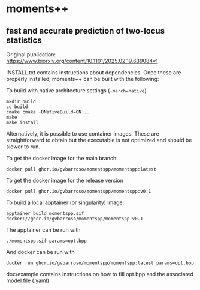# moments++
## fast and accurate prediction of two-locus statistics

Original publication: https://www.biorxiv.org/content/10.1101/2025.02.19.639084v1

INSTALL.txt contains instructions about dependencies.
Once these are properly installed, moments++ can be built with the following:

To build with native architecture settings (`-march=native`)
```
mkdir build
cd build
cmake cmake -DNativeBuild=ON ..
make
make install
```

Alternatively, it is possible to use container images. 
These are straightforward to obtain but the executable is not optimized and should be slower to run.

To get the docker image for the main branch:
```
docker pull ghcr.io/gvbarroso/momentspp/momentspp:latest
```

To get the docker image for the release version
```
docker pull ghcr.io/gvbarroso/momentspp/momentspp:v0.1
```

To build a local apptainer (or singularity) image:
```
apptainer build momentspp.sif docker://ghcr.io/gvbarroso/momentspp/momentspp:v0.1
```

The apptainer can be run with 
```
./momentspp.sif params=opt.bpp
```

And docker can be run with
```
docker run ghcr.io/gvbarroso/momentspp/momentspp:latest params=opt.bpp
```

doc/example contains instructions on how to fill opt.bpp and the associated model file (.yaml)
